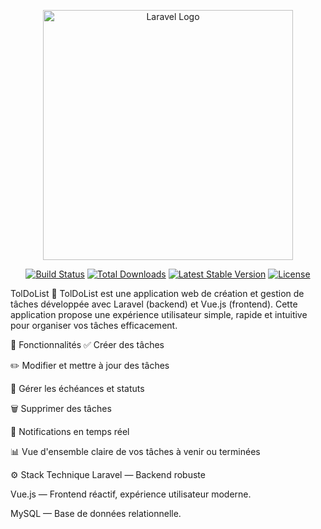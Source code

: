 <p align="center"><a href="https://laravel.com" target="_blank"><img src="https://raw.githubusercontent.com/laravel/art/master/logo-lockup/5%20SVG/2%20CMYK/1%20Full%20Color/laravel-logolockup-cmyk-red.svg" width="400" alt="Laravel Logo"></a></p>

<p align="center">
<a href="https://github.com/laravel/framework/actions"><img src="https://github.com/laravel/framework/workflows/tests/badge.svg" alt="Build Status"></a>
<a href="https://packagist.org/packages/laravel/framework"><img src="https://img.shields.io/packagist/dt/laravel/framework" alt="Total Downloads"></a>
<a href="https://packagist.org/packages/laravel/framework"><img src="https://img.shields.io/packagist/v/laravel/framework" alt="Latest Stable Version"></a>
<a href="https://packagist.org/packages/laravel/framework"><img src="https://img.shields.io/packagist/l/laravel/framework" alt="License"></a>
</p>

TolDoList 📝
TolDoList est une application web de création et gestion de tâches développée avec Laravel (backend) et Vue.js (frontend).
Cette application propose une expérience utilisateur simple, rapide et intuitive pour organiser vos tâches efficacement.

🚀 Fonctionnalités
✅ Créer des tâches

✏️ Modifier et mettre à jour des tâches

📅 Gérer les échéances et statuts

🗑️ Supprimer des tâches

🔔 Notifications en temps réel

📊 Vue d'ensemble claire de vos tâches à venir ou terminées

⚙️ Stack Technique
Laravel — Backend robuste

Vue.js — Frontend réactif, expérience utilisateur moderne.

MySQL — Base de données relationnelle.


